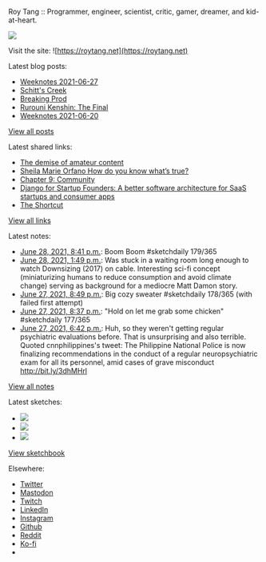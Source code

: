 Roy Tang :: Programmer, engineer, scientist, critic, gamer, dreamer, and kid-at-heart.

![](https://roytang.net/static/img/profile.jpg)

Visit the site: ![https://roytang.net](https://roytang.net)

Latest blog posts:

- [Weeknotes 2021-06-27](https://roytang.net/2021/06/weeknotes-2021-06-27/)
- [Schitt&#x27;s Creek](https://roytang.net/2021/06/schitts-creek/)
- [Breaking Prod](https://roytang.net/2021/06/breaking-prod/)
- [Rurouni Kenshin: The Final](https://roytang.net/2021/06/rurouni-kenshin-final/)
- [Weeknotes 2021-06-20](https://roytang.net/2021/06/weeknotes-2021-06-20/)

[View all posts](https://roytang.net/blog)

Latest shared links:

- [The demise of amateur content](https://roytang.net/2021/06/the-demise-of-amateur-content5-min-well-spent/)
- [Sheila Marie Orfano How do you know what’s true?](https://roytang.net/2021/06/sheila-marie-orfano-how-do-you-know-whats-true/)
- [Chapter 9: Community](https://roytang.net/2021/06/chapter-9-community/)
- [Django for Startup Founders: A better software architecture for SaaS startups and consumer apps](https://roytang.net/2021/06/django-for-startup-founders-a-better-software-architecture-for-saas-startups-and-consumer-apps/)
- [The Shortcut](https://roytang.net/2021/06/the-shortcut/)

[View all links](https://roytang.net/links)

Latest notes:

- [June 28, 2021, 8:41 p.m.](https://roytang.net/2021/06/1409492183560855552/): Boom Boom #sketchdaily 179/365
- [June 28, 2021, 1:49 p.m.](https://roytang.net/2021/06/c7033ad094d89afab1a8e1abcb2c3015/): Was stuck in a waiting room long enough to watch Downsizing (2017) on cable. Interesting sci-fi concept (miniaturizing humans to reduce consumption and avoid climate change) serving as background for a mediocre Matt Damon story.
- [June 27, 2021, 8:49 p.m.](https://roytang.net/2021/06/1409131894956978181/): Big cozy sweater #sketchdaily 178/365 (with failed first attempt)
- [June 27, 2021, 8:37 p.m.](https://roytang.net/2021/06/1409128793130733574/): &quot;Hold on let me grab some chicken&quot; #sketchdaily 177/365
- [June 27, 2021, 6:42 p.m.](https://roytang.net/2021/06/1409099921265872899/): Huh, so they weren&#x27;t getting regular psychiatric evaluations before. That is unsurprising and also terrible. Quoted cnnphilippines&#x27;s tweet: The Philippine National Police is now finalizing recommendations in the conduct of a regular neuropsychiatric exam for all its personnel, amid cases of grave misconduct http://bit.ly/3dhMHrl

[View all notes](https://roytang.net/notes)

Latest sketches:


- ![](https://roytang.net/media/cache/35/5e/355e1f9a9eeff290e5078f3fdad9c4df.jpg)
- ![](https://roytang.net/media/cache/cf/a6/cfa6032dec42914063e8ebac7ff1d93c.jpg)
- ![](https://roytang.net/media/cache/f1/d4/f1d4ddff1f5e3a0f98aa1cda11c1f330.jpg)

[View sketchbook](https://roytang.net/albums/sketchbook)


Elsewhere:

- [Twitter](https://twitter.com/roytang)
- [Mastodon](https://mastodon.technology/@roytang)
- [Twitch](https://twitch.tv/twitchyroy)
- [LinkedIn](https://www.linkedin.com/in/roytang)
- [Instagram](https://instagram.com/roytang0400)
- [Github](https://github.com/roytang)
- [Reddit](https://reddit.com/u/hungryroy)
- [Ko-fi](https://ko-fi.com/roytang)
- [](mailto:hello@roytang.net)